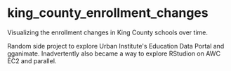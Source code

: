 # king_county_enrollment_changes
Visualizing the enrollment changes in King County schools over time.

Random side project to explore Urban Institute's Education Data Portal and gganimate.
Inadvertently also became a way to explore RStudion on AWC EC2 and parallel.

